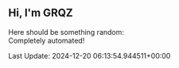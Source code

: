 ## Hi, I'm GRQZ
Here should be something random:  
Completely automated!

Last Update: 2024-12-20 06:13:54.944511+00:00
